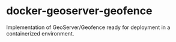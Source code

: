 # docker-geoserver-geofence
Implementation of GeoServer/Geofence ready for deployment in a containerized environment.
